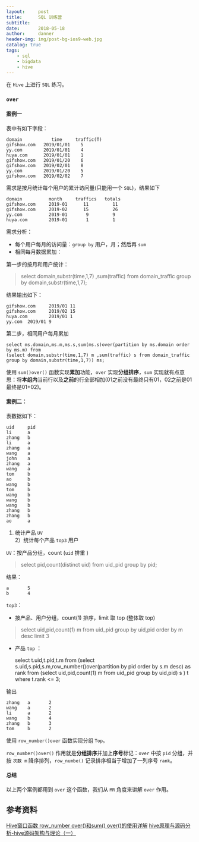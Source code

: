 ```yaml
---
layout:     post
title:      SQL 训练营
subtitle:   
date:       2018-05-18
author:     danner
header-img: img/post-bg-ios9-web.jpg
catalog: true
tags:
    - sql
    - bigdata
    - hive
---
```


在 `Hive` 上进行 `SQL` 练习。

### `over`

#### 案例一

表中有如下字段：

	domain           time     traffic(T)
	gifshow.com   2019/01/01    5
	yy.com        2019/01/01    4
	huya.com      2019/01/01    1
	gifshow.com   2019/01/20    6
	gifshow.com   2019/02/01    8
	yy.com        2019/01/20    5
	gifshow.com   2019/02/02    7

需求是按月统计每个用户的累计访问量(只能用一个 `SQL`)，结果如下

	domain          month     traffics   totals
	gifshow.com     2019-01      11         11
	gifshow.com     2019-02      15         26
	yy.com          2019-01       9         9
	huya.com        2019-01       1         1

需求分析：

- 每个用户每月的访问量：`group by` 用户，月；然后再 `sum`
- 相同每月数据累加：

第一步的按月和用户统计：

> select domain,substr(time,1,7) ,sum(traffic) from domain_traffic group by domain,substr(time,1,7);

结果输出如下：

	gifshow.com     2019/01 11
	gifshow.com     2019/02 15
	huya.com        2019/01 1
	yy.com  2019/01 9


第二步，相同用户每月累加

	select ms.domain,ms.m,ms.s,sum(ms.s)over(partition by ms.domain order by ms.m) from 
	(select domain,substr(time,1,7) m ,sum(traffic) s from domain_traffic group by domain,substr(time,1,7)) ms;

使用 `sum()over()` 函数实现**累加**功能，`over` 实现**分组排序**，`sum` 实现就有点意思：将**本组内**当前行以及**之前**的行全部相加(01之前没有最终只有01，02之前是01最终是01+02)。


#### 案例二：

表数据如下：
	
	uid		pid
	li  	a
	zhang   b
	li  	a
	zhang   a
	wang    a
	john    a
	zhang   a
	wang    a
	tom 	b
	ao  	b
	wang    b
	tom 	b
	wang    b
	wang    b
	wang    b
	zhang   b
	zhang   b
	ao  	a

1) 统计产品 `UV` <br>
2）统计每个产品 `top3` 用户

`UV`：按产品分组，count (`uid` 排重 )

> select pid,count(distinct uid) from uid_pid group by pid;

结果：

	a       5
	b       4

`top3`：

- 按产品、用户分组，count(1) 排序，limit 取 top (整体取 top)
	
> select uid,pid,count(1) m from uid_pid group by uid,pid order by m desc limit 3

- 产品 `top` ：

	select t.uid,t.pid,t.m from 
	(select s.uid,s.pid,s.m,row_number()over(partition by pid order by s.m desc) as rank from 
	(select uid,pid,count(1) m from uid_pid group by uid,pid) s ) t 
	where t.rank <= 3;

输出

	zhang   a       2
	wang    a       2
	li      a       2
	wang    b       4
	zhang   b       3
	tom     b       2

使用 `row_number()over` 函数实现分组 `Top`。

`row_number()over()` 作用就是**分组排序**并加上**序号**标记：`over` 中按 `pid` 分组，并按 `次数 m` 降序排列，`row_numbe()` 记录排序相当于增加了一列序号 `rank`。 


#### 总结

以上两个案例都用到 `over` 这个函数，我们从 `MR` 角度来讲解 `over` 作用。












## 参考资料

[Hive窗口函数 row_number over()和sum() over()的使用详解](https://blog.csdn.net/weixin_39043567/article/details/90612526)
[hive原理与源码分析-hive源码架构与理论（一）](https://blog.csdn.net/wzq6578702/article/details/71250081)